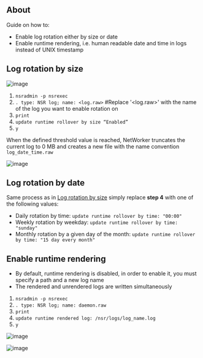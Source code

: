 ## About
Guide on how to:
- Enable log rotation either by size or date
- Enable runtime rendering, i.e. human readable date and time in logs instead of UNIX timestamp

## Log rotation by size

![image](https://github.com/user-attachments/assets/eb40d145-e9ca-4f1a-af28-172da813836c)

1. `nsradmin -p nsrexec`
2.	`. type: NSR log; name: <log.raw>` #Replace '<log.raw>' with the name of the log you want to enable rotation on
3.	`print`
4.	`update runtime rollover by size “Enabled”`
5.	`y`

When the defined threshold value is reached, NetWorker truncates the current log to 0 MB and creates a new file with the name convention `log_date_time.raw`

![image](https://github.com/user-attachments/assets/cd5f645a-2aef-483f-85c0-5302ad729a19)

## Log rotation by date

Same process as in [Log rotation by size](https://github.com/iamfabo/dellemc/blob/main/networker/log_configuration.md#log-rotation-by-size) simply replace **step 4** with one of the following values:

- Daily rotation by time: `update runtime rollover by time: "00:00"`
- Weekly rotation by weekday: `update runtime rollover by time: "sunday"`
- Monthly rotation by a given day of the month: `update runtime rollover by time: "15 day every month"`

## Enable runtime rendering

- By default, runtime rendering is disabled, in order to enable it, you must specify a path and a new log name
- The rendered and unrendered logs are written simultaneously

1.	`nsradmin -p nsrexec`
2.	`. type: NSR log; name: daemon.raw`
3.	`print`
4.	`update runtime rendered log: /nsr/logs/log_name.log`
5.	`y`

![image](https://github.com/user-attachments/assets/e1ab24d5-1b5d-4e0f-8939-8967e68a9a53)

![image](https://github.com/user-attachments/assets/1b88bcc0-3458-4c41-8b29-8ad5c2a7c337)


